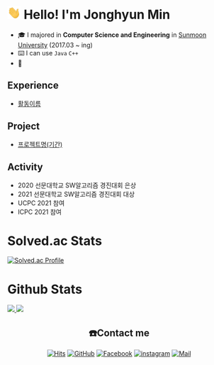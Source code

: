 # <img  src="https://raw.githubusercontent.com/ABSphreak/ABSphreak/master/gifs/Hi.gif" width="30px">  Hello! I'm Jonghyun Min
- 🎓 I majored in **Computer Science and Engineering** in [Sunmoon University](https://lily.sunmoon.ac.kr/MainDefault.aspx?la=ko) (2017.03 ~ ing)
- ⌨️  I can use `Java` `C++`
- 🤔 

## Experience
- [활동이름](링크)

## Project
- [프로젝트명(기간)](링크)

## Activity
- 2020 선문대학교 SW알고리즘 경진대회 은상
- 2021 선문대학교 SW알고리즘 경진대회 대상
- UCPC 2021 참여
- ICPC 2021 참여

# Solved.ac Stats
 [![Solved.ac Profile](http://mazassumnida.wtf/api/v2/generate_badge?boj=alswhdgus9)](https://solved.ac/alswhdgus9/)
 

# Github Stats
<a href='#'>
 <img src = "https://github-readme-stats.vercel.app/api?username=straightmin&theme=react&show_icons=true&hide_border=true" height = "180px">
 <img src = "https://github-readme-stats.vercel.app/api/top-langs/?username=straightmin&theme=react&layout=compact" height = "180px">
</a>
<div align=center>
 

## ☎️Contact me
  
[![Hits](https://hits.seeyoufarm.com/api/count/incr/badge.svg?url=https://github.com/straightmin)](https://hits.seeyoufarm.com)
[![GitHub](http://img.shields.io/badge/GitHub-Black?style=flat-square&logo=github&link=https://github.com/straightmin)](https://github.com/straightmin)
[![Facebook](https://img.shields.io/badge/facebook-1877f2?style=flat-square&logo=facebook&logoColor=white&link=https://www.facebook.com/straightmin/)](https://www.facebook.com/straightmin/)
[![instagram](https://img.shields.io/badge/instagram-E4405F?style=flat-square&logo=Instagram&logoColor=white&link=https://www.instagram.com/straightmin/)](https://www.instagram.com/straightmin/)
[![Mail](https://img.shields.io/badge/Gmail-d14836?style=flat-square&logo=Gmail&logoColor=white&link=mailto:straightmin@gmail.com)](mailto:straightmin@gmail.com)
</div>
